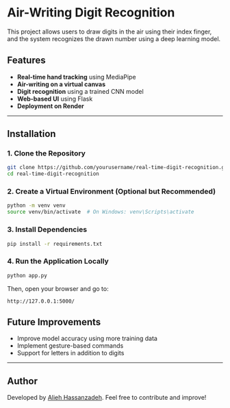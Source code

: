 # Air-Writing Digit Recognition

This project allows users to draw digits in the air using their index finger, and the system recognizes the drawn number using a deep learning model.


## Features
- **Real-time hand tracking** using MediaPipe
- **Air-writing on a virtual canvas**
- **Digit recognition** using a trained CNN model
- **Web-based UI** using Flask
- **Deployment on Render**

---

## Installation

### 1. Clone the Repository
```bash
git clone https://github.com/yourusername/real-time-digit-recognition.git
cd real-time-digit-recognition
```

### 2. Create a Virtual Environment (Optional but Recommended)
```bash
python -m venv venv
source venv/bin/activate  # On Windows: venv\Scripts\activate
```

### 3. Install Dependencies
```bash
pip install -r requirements.txt
```

### 4. Run the Application Locally
```bash
python app.py
```
Then, open your browser and go to:
```
http://127.0.0.1:5000/

```

## Future Improvements
- Improve model accuracy using more training data
- Implement gesture-based commands
- Support for letters in addition to digits


---

## Author
Developed by [Alieh Hassanzadeh](https://github.com/aliehhz).
Feel free to contribute and improve!

